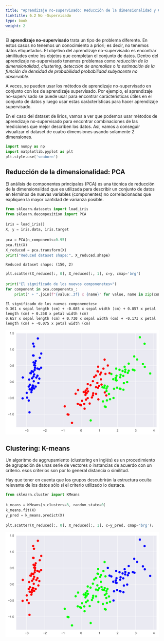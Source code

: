 ```yaml
---
title: "Aprendizaje no-supervisado: Reducción de la dimensionalidad y Clustering"
linktitle: 6.2 No -Supervisado
type: book
weight: 2
---
```



El **aprendizaje no-supervisado** trata un tipo de problema diferente. En estos casos no tenemos un conocimiento a priori; es decir, no tenemos datos etiquetados. El objetivo del aprendizaje no-supervisado es encontrar similitudes entre los objetos que completan el conjunto de datos. Dentro del aprendizaje no-supervisado tenemos problemas como *reducción de la dimensionalidad, clustering, detección de anomalias* o *la estimación de la función de densidad de probabilidad probabilidad subyacente no observable*.

A veces, se pueden usar los métodos de aprendizaje no-supervisado en conjunto con los de aprendizaje supervisado. Por ejemplo, el aprendizaje no-supervisado se puede usar para encontrar carácteristicas útiles en el conjunto de datos y luego usar estas carácterísticas para hacer aprendizaje supervisado.

En el caso del dataset de lirios, vamos a ver que podemos usar métodos de aprendizaje no-supervisado para encontrar combinaciones de las mediciones que mejor describen los datos. Así, vamos a conseguir visualizar el dataset de cuatro dimensiones usando solamente 2 dimensiones.


```python
import numpy as np
import matplotlib.pyplot as plt
plt.style.use('seaborn')
```

## Reducción de la dimensionalidad: PCA

El análisis de componentes principales (PCA) es una técnica de reducción de la dimensionalidad que es utilizada para describir un conjunto de datos en términos de nuevas variables (componentes) no correlacionadas que expliquen la mayor cantidad de varianza posible.



```python
from sklearn.datasets import load_iris
from sklearn.decomposition import PCA

iris = load_iris()
X, y = iris.data, iris.target

pca = PCA(n_components=0.95)
pca.fit(X)
X_reduced = pca.transform(X)
print("Reduced dataset shape:", X_reduced.shape)
```

    Reduced dataset shape: (150, 2)
    


```python
plt.scatter(X_reduced[:, 0], X_reduced[:, 1], c=y, cmap='brg')

print("El significado de los nuevos componenetes>")
for component in pca.components_:
    print(" + ".join(f"{value:.3f} x {name}" for value, name in zip(component, iris.feature_names)))
```

    El significado de los nuevos componenetes>
    0.361 x sepal length (cm) + -0.085 x sepal width (cm) + 0.857 x petal length (cm) + 0.358 x petal width (cm)
    0.657 x sepal length (cm) + 0.730 x sepal width (cm) + -0.173 x petal length (cm) + -0.075 x petal width (cm)
    


    
![svg](03_No_supervisado_files/03_No_supervisado_4_1.svg)
    


## Clustering: K-means

Un algoritmo de aggrupamiento (clustering en inglés) es un procedimiento de agrupación de unas serie de vectores o instancias de acuerdo con un criterio. esos criterios son por lo general distancia o similitud.

Hay que tener en cuenta que los grupos descubrirán la estructura oculta relevante de los datos sólo si el criterio utilizado lo destaca. 


```python
from sklearn.cluster import KMeans

k_means = KMeans(n_clusters=3, random_state=0)
k_means.fit(X)
y_pred = k_means.predict(X)

plt.scatter(X_reduced[:, 0], X_reduced[:, 1], c=y_pred, cmap='brg');
```


    
![svg](03_No_supervisado_files/03_No_supervisado_6_0.svg)
    


